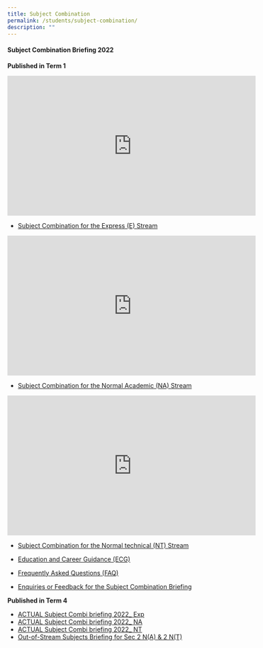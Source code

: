 ```yaml
---
title: Subject Combination
permalink: /students/subject-combination/
description: ""
---
```

#### **Subject Combination Briefing 2022**



**Published in Term 1**
<iframe width="560" height="315" src="https://www.youtube.com/embed/Nge6mxuao90" title="YouTube video player" frameborder="0" allow="accelerometer; autoplay; clipboard-write; encrypted-media; gyroscope; picture-in-picture" allowfullscreen></iframe>

*   [Subject Combination for the Express (E) Stream](https://youtu.be/Nge6mxuao90)

<iframe width="560" height="315" src="https://www.youtube.com/embed/UVbCUrbNWQQ" title="YouTube video player" frameborder="0" allow="accelerometer; autoplay; clipboard-write; encrypted-media; gyroscope; picture-in-picture" allowfullscreen></iframe>

*   [Subject Combination for the Normal Academic (NA) Stream](https://youtu.be/UVbCUrbNWQQ)


<iframe width="560" height="315" src="https://www.youtube.com/embed/LveS1TYRJTk" title="YouTube video player" frameborder="0" allow="accelerometer; autoplay; clipboard-write; encrypted-media; gyroscope; picture-in-picture" allowfullscreen></iframe>

*   [Subject Combination for the Normal technical (NT) Stream](https://youtu.be/LveS1TYRJTk)


*   [Education and Career Guidance (ECG)](https://youtu.be/XCQ_0TGKuGc)
*   [Frequently Asked Questions (FAQ)](/files/Frequently-Asked-Questions-FAQ.pdf)
*   [Enquiries or Feedback for the Subject Combination Briefing](https://form.gov.sg/621c1f41a71f3d0013eb4247)

**Published in Term 4**

*   [ACTUAL Subject Combi briefing 2022\_ Exp](/files/ACTUAL-Subject-Combi-briefing-2022_-Exp.pdf)
*   [ACTUAL Subject Combi briefing 2022\_ NA](/files/ACTUAL-Subject-Combi-briefing-2022_-NA.pdf)
*   [ACTUAL Subject Combi briefing 2022\_ NT](/files/ACTUAL-Subject-Combi-briefing-2022_-NT.pdf)
*  [Out-of-Stream Subjects Briefing for Sec 2 N(A) & 2 N(T)](/files/Out-of-Stream-Subjects-Briefing-for-Sec-2-NA-2-NT.pdf)